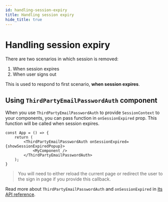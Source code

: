 ```yaml
---
id: handling-session-expiry
title: Handling session expiry
hide_title: true
---
```


# Handling session expiry
There are two scenarios in which session is removed:
1. When session expires
2. When user signs out

This is used to respond to first scenario, **when session expires**.

## Using `ThirdPartyEmailPasswordAuth` component
When you use `ThirdPartyEmailPasswordAuth` to provide `SessionContext` to your components,
you can pass function in `onSessionExpired` prop. This function will be called when session expires.

```tsx
const App = () => {
    return (
        <ThirdPartyEmailPasswordAuth onSessionExpired={showSessionExpiredPopup}>
            <MyComponent />
        </ThirdPartyEmailPasswordAuth>
    );
}
```

> You will need to either reload the current page or redirect the user to the sign in page if you provide this callback.

Read more about `ThirdPartyEmailPasswordAuth` and `onSessionExpired` in [its API reference](/docs/auth-react/docs/thirdpartyemailpassword/third-party-email-password-auth).
